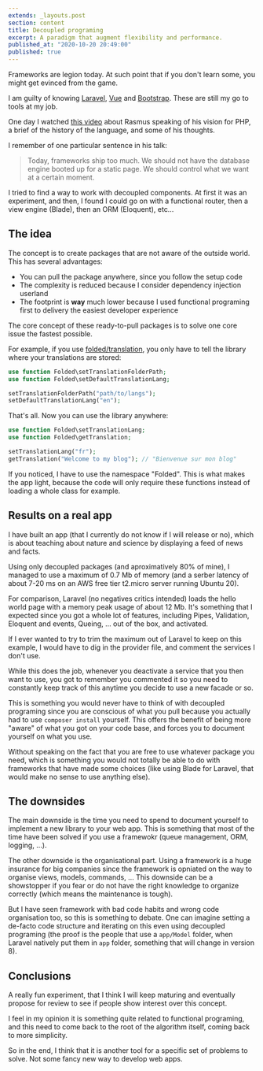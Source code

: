 ```yaml
---
extends: _layouts.post
section: content
title: Decoupled programing
excerpt: A paradigm that augment flexibility and performance.
published_at: "2020-10-20 20:49:00"
published: true
---
```


Frameworks are legion today. At such point that if you don't learn some, you might get evinced from the game.

I am guilty of knowing [Laravel](https://laravel.com/), [Vue](https://laravel.com/) and [Bootstrap](https://getbootstrap.com/). These are still my go to tools at my job.

One day I watched [this video](https://www.youtube.com/watch?v=nmD1Q4FsXCc) about Rasmus speaking of his vision for PHP, a brief of the history of the language, and some of his thoughts.

I remember of one particular sentence in his talk:

> Today, frameworks ship too much. We should not have the database engine booted up for a static page. We should control what we want at a certain moment.

I tried to find a way to work with decoupled components. At first it was an experiment, and then, I found I could go on with a functional router, then a view engine (Blade), then an ORM (Eloquent), etc...

## The idea

The concept is to create packages that are not aware of the outside world. This has several advantages:

- You can pull the package anywhere, since you follow the setup code
- The complexity is reduced because I consider dependency injection userland
- The footprint is **way** much lower because I used functional programing first to delivery the easiest developer experience

The core concept of these ready-to-pull packages is to solve one core issue the fastest possible.

For example, if you use [folded/translation](https://github.com/folded/translation), you only have to tell the library where your translations are stored:

```php
use function Folded\setTranslationFolderPath;
use function Folded\setDefaultTranslationLang;

setTranslationFolderPath("path/to/langs");
setDefaultTranslationLang("en");
```

That's all. Now you can use the library anywhere:

```php
use function Folded\setTranslationLang;
use function Folded\getTranslation;

setTranslationLang("fr");
getTranslation("Welcome to my blog"); // "Bienvenue sur mon blog"
```

If you noticed, I have to use the namespace "Folded". This is what makes the app light, because the code will only require these functions instead of loading a whole class for example.

## Results on a real app

I have built an app (that I currently do not know if I will release or no), which is about teaching about nature and science by displaying a feed of news and facts.

Using only decoupled packages (and aproximatively 80% of mine), I managed to use a maximum of 0.7 Mb of memory (and a serber latency of about 7-20 ms on an AWS free tier t2.micro server running Ubuntu 20).

For comparison, Laravel (no negatives critics intended) loads the hello world page with a memory peak usage of about 12 Mb. It's something that I expected since you got a whole lot of features, including Pipes, Validation, Eloquent and events, Queing, ... out of the box, and activated.

If I ever wanted to try to trim the maximum out of Laravel to keep on this example, I would have to dig in the provider file, and comment the services I don't use.

While this does the job, whenever you deactivate a service that you then want to use, you got to remember you commented it so you need to constantly keep track of this anytime you decide to use a new facade or so.

This is something you would never have to think of with decoupled programing since you are conscious of what you pull because you actually had to use `composer install` yourself. This offers the benefit of being more "aware" of what you got on your code base, and forces you to document yourself on what you use.

Without speaking on the fact that you are free to use whatever package you need, which is something you would not totally be able to do with frameworks that have made some choices (like using Blade for Laravel, that would make no sense to use anything else).

## The downsides

The main downside is the time you need to spend to document yourself to implement a new library to your web app. This is something that most of the time have been solved if you use a framewokr (queue management, ORM, logging, ...).

The other downside is the organisational part. Using a framework is a huge insurance for big companies since the framework is opniated on the way to organise views, models, commands, ... This downside can be a showstopper if you fear or do not have the right knowledge to organize correctly (which means the maintenance is tough).

But I have seen framework with bad code habits and wrong code organisation too, so this is something to debate. One can imagine setting a de-facto code structure and iterating on this even using decoupled programing (the proof is the people that use a `app/Model` folder, when Laravel natively put them in `app` folder, something that will change in version 8).

## Conclusions

A really fun experiment, that I think I will keep maturing and eventually propose for review to see if people show interest over this concept.

I feel in my opinion it is something quite related to functional programing, and this need to come back to the root of the algorithm itself, coming back to more simplicity.

So in the end, I think that it is another tool for a specific set of problems to solve. Not some fancy new way to develop web apps.
